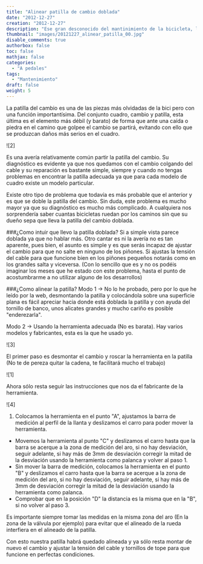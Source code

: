 ```yaml
---
title: "Alinear patilla de cambio doblada"
date: "2012-12-27"
creation: "2012-12-27"
description: "Ese gran desconocido del mantinimiento de la bicicleta, la alineación de la patilla del cambio"
thumbnail: "images/20121227_alinear_patilla_00.jpg"
disable_comments: true
authorbox: false
toc: false
mathjax: false
categories: 
  - "A pedales"
tags:
  - "Mantenimiento"
draft: false
weight: 5
---
```

La patilla del cambio es una de las piezas más olvidadas de la bici pero con una función importantísima. Del conjunto cuadro, cambio y patilla, esta última es el elemento más débil (y barato) de forma que ante una caída o piedra en el camino que golpee el cambio se partirá, evitando con ello que se produzcan daños más serios en el cuadro.

![2]

Es una avería relativamente común partir la patilla del cambio. Su diagnóstico es evidente ya que nos quedamos con el cambio colgando del cable y su reparación es bastante simple, siempre y cuando no tengas problemas en encontrar la patilla adecuada ya que para cada modelo de cuadro existe un modelo particular.

Existe otro tipo de problema que todavía es más probable que el anterior y es que se doble la patilla del cambio. Sin duda, este problema es mucho mayor ya que su diagnóstico es mucho más complicado. A cualquiera nos sorprendería saber cuantas bicicletas ruedan por los caminos sin que su dueño sepa que lleva la patilla del cambio doblada.

###¿Como intuir que llevo la patilla doblada?
Si a simple vista parece doblada ya que no hablar más. Otro cantar es ni la avería no es tan aparente, pues bien, el asunto es simple y es que serás incapaz de ajustar el cambio para que no salte en ninguno de los piñones. Si ajustas la tensión del cable para que funcione bien en los piñones pequeños notarás como en los grandes salta y viceversa. (Con lo sencillo que es y no os podéis imaginar los meses que he estado con este problema, hasta el punto de acostumbrarme a no utilizar alguno de los desarrollos)

###¿Como alinear la patilla?
Modo 1 -> No lo he probado, pero por lo que he leído por la web, desmontando la patilla y colocándola sobre una superficie plana es fácil apreciar hacia donde está doblada la patilla y con ayuda del tornillo de banco, unos alicates grandes y mucho cariño es posible "enderezarla".

Modo 2 -> Usando la herramienta adecuada (No es barata). Hay varios modelos y fabricantes, esta es la que he usado yo.

![3]

El primer paso es desmontar el cambio y roscar la herramienta en la patilla (No te de pereza quitar la cadena, te facilitará mucho el trabajo)

![1]

Ahora sólo resta seguir las instrucciones que nos da el fabricante de la herramienta.

![4]

1. Colocamos la herramienta en el punto "A", ajustamos la barra de medición al perfil de la llanta y deslizamos el carro para poder mover la herramienta.
+ Movemos la herramienta al punto "C" y deslizamos el carro hasta que la barra se acerque a la zona de medición del aro, si no hay desviación, seguir adelante, si hay más de 3mm de desviación corregir la mitad de la desviación usando la herramienta como palanca y volver al paso 1.
+ Sin mover la barra de medición, colocamos la herramienta en el punto "B" y deslizamos el carro hasta que la barra se acerque a la zona de medición del aro, si no hay desviación, seguir adelante, si hay más de 3mm de desviación corregir la mitad de la desviación usando la herramienta como palanca.
+ Comprobar que en la posición "D" la distancia es la misma que en la "B", si no volver al paso 3.

Es importante siempre tomar las medidas en la misma zona del aro (En la zona de la válvula por ejemplo) para evitar que el alineado de la rueda interfiera en el alineado de la patilla.

Con esto nuestra patilla habrá quedado alineada y ya sólo resta montar de nuevo el cambio y ajustar la tensión del cable y tornillos de tope para que funcione en perfectas condiciones.

[01]: /images/20121227_alinear_patilla_01.jpg
[02]: /images/20121227_alinear_patilla_02.jpg
[03]: /images/20121227_alinear_patilla_03.jpg
[04]: /images/20121227_alinear_patilla_04.jpg
[05]: /images/20121227_alinear_patilla_05.jpg

